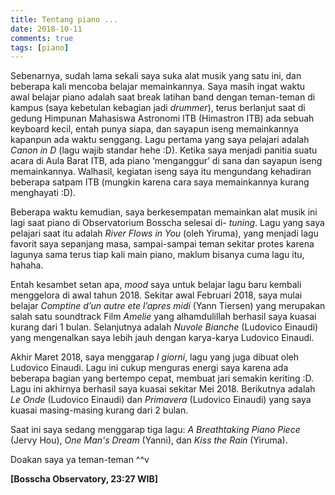 ```yaml
---
title: Tentang piano ...
date: 2018-10-11
comments: true
tags: [piano]
---
```


Sebenarnya, sudah lama sekali saya suka alat musik yang satu ini, dan beberapa kali mencoba belajar memainkannya. Saya masih ingat waktu awal belajar piano adalah saat break latihan band dengan teman-teman di kampus (saya kebetulan kebagian jadi _drummer_), terus berlanjut saat di gedung Himpunan Mahasiswa Astronomi ITB (Himastron ITB) ada sebuah keyboard kecil, entah punya siapa, dan sayapun iseng memainkannya kapanpun ada waktu senggang. Lagu pertama yang saya pelajari adalah  _Canon in D_ (lagu wajib standar hehe :D). Ketika saya menjadi panitia suatu acara di Aula Barat ITB, ada piano ‘menganggur’ di sana dan sayapun iseng memainkannya. Walhasil, kegiatan iseng saya itu mengundang kehadiran beberapa satpam ITB (mungkin karena cara saya memainkannya kurang menghayati :D).

Beberapa waktu kemudian, saya berkesempatan memainkan alat musik ini lagi saat piano di Observatorium Bosscha selesai di- _tuning_. Lagu yang saya pelajari saat itu adalah _River Flows in You_ (oleh Yiruma), yang menjadi lagu favorit saya sepanjang masa, sampai-sampai teman sekitar protes karena lagunya sama terus tiap kali main piano, maklum bisanya cuma lagu itu, hahaha.

Entah kesambet setan apa, _mood_ saya untuk belajar lagu baru kembali menggelora di awal tahun 2018. Sekitar awal Februari 2018, saya mulai belajar _Comptine d’un autre ete l’apres midi_ (Yann Tiersen) yang merupakan salah satu soundtrack Film _Amelie_ yang alhamdulillah berhasil saya kuasai kurang dari 1 bulan. Selanjutnya adalah _Nuvole Bianche_ (Ludovico Einaudi) yang mengenalkan saya lebih jauh dengan karya-karya Ludovico Einaudi.

Akhir Maret 2018, saya menggarap _I giorni_, lagu yang juga dibuat oleh Ludovico Einaudi. Lagu ini cukup menguras energi saya karena ada beberapa bagian yang bertempo cepat, membuat jari semakin keriting :D. Lagu ini akhirnya berhasil saya kuasai sekitar Mei 2018. Berikutnya adalah _Le Onde_ (Ludovico Einaudi) dan _Primavera_ (Ludovico Einaudi) yang saya kuasai masing-masing kurang dari 2 bulan.
 
Saat ini saya sedang menggarap tiga lagu: _A Breathtaking Piano Piece_ (Jervy Hou), _One Man's Dream_ (Yanni), dan _Kiss the Rain_ (Yiruma). 

Doakan saya ya teman-teman ^^v

**[Bosscha Observatory, 23:27 WIB]**